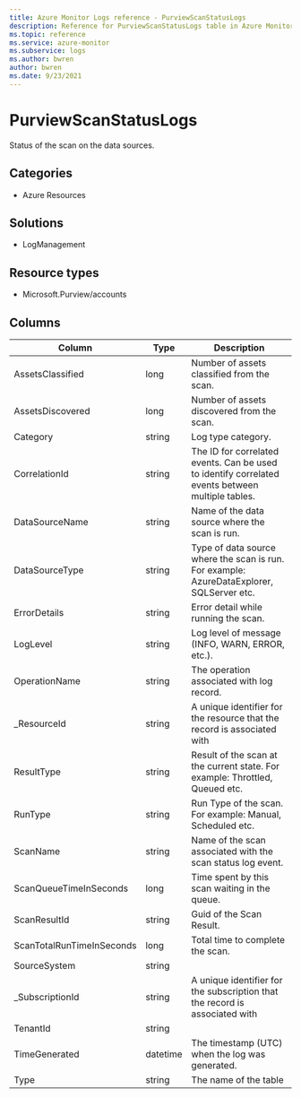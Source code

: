 ```yaml
---
title: Azure Monitor Logs reference - PurviewScanStatusLogs
description: Reference for PurviewScanStatusLogs table in Azure Monitor Logs.
ms.topic: reference
ms.service: azure-monitor
ms.subservice: logs
ms.author: bwren
author: bwren
ms.date: 9/23/2021
---
```


# PurviewScanStatusLogs

 Status of the scan on the data sources.

## Categories

- Azure Resources
## Solutions

- LogManagement
## Resource types

- Microsoft.Purview/accounts




## Columns

| Column | Type | Description |
| --- | --- | --- |
| AssetsClassified | long | Number of assets classified from the scan. |
| AssetsDiscovered | long | Number of assets discovered from the scan. |
| Category | string | Log type category. |
| CorrelationId | string | The ID for correlated events. Can be used to identify correlated events between multiple tables. |
| DataSourceName | string | Name of the data source where the scan is run. |
| DataSourceType | string | Type of data source where the scan is run. For example: AzureDataExplorer, SQLServer etc. |
| ErrorDetails | string | Error detail while running the scan. |
| LogLevel | string | Log level of message (INFO, WARN, ERROR, etc.). |
| OperationName | string | The operation associated with log record. |
| _ResourceId | string | A unique identifier for the resource that the record is associated with |
| ResultType | string | Result of the scan at the current state. For example: Throttled, Queued etc. |
| RunType | string | Run Type of the scan. For example: Manual, Scheduled etc. |
| ScanName | string | Name of the scan associated with the scan status log event. |
| ScanQueueTimeInSeconds | long | Time spent by this scan waiting in the queue. |
| ScanResultId | string | Guid of the Scan Result. |
| ScanTotalRunTimeInSeconds | long | Total time to complete the scan. |
| SourceSystem | string |  |
| _SubscriptionId | string | A unique identifier for the subscription that the record is associated with |
| TenantId | string |  |
| TimeGenerated | datetime | The timestamp (UTC) when the log was generated. |
| Type | string | The name of the table |
